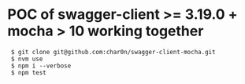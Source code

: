 # POC of swagger-client >= 3.19.0 + mocha > 10 working together

```$
 $ git clone git@github.com:char0n/swagger-client-mocha.git
 $ nvm use
 $ npm i --verbose
 $ npm test
```